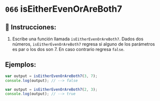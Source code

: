 # `066` isEitherEvenOrAreBoth7

## 📝 Instrucciones:

1. Escribe una función llamada `isEitherEvenOrAreBoth7`. Dados dos números, `isEitherEvenOrAreBoth7`  regresa si alguno de los parámetros es par o los dos son 7. En caso contrario regresa `false`. 

## Ejemplos:

```Javascript
var output = isEitherEvenOrAreBoth7(3, 7);
console.log(output); // --> false

var output = isEitherEvenOrAreBoth7(2, 3);
console.log(output); // --> true
```